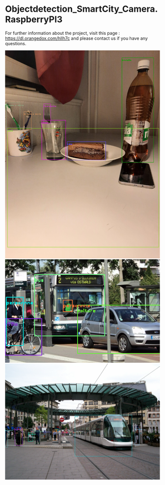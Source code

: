 # Objectdetection_SmartCity_Camera.RaspberryPI3

For further information about the project, visit this page :
	https://dl.orangedox.com/hllh7c and please contact us if you have any questions.
  
  
![Atable](atable_output.jpg)
![Bus.Tram.Velo](bustramvelo_output.png)
![Place.HommeDeFer](place_hommedefer_output.jpg)
